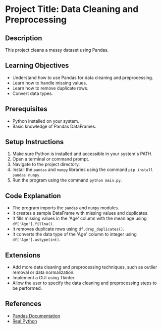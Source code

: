 # Project Title: Data Cleaning and Preprocessing

## Description
This project cleans a messy dataset using Pandas.

## Learning Objectives
- Understand how to use Pandas for data cleaning and preprocessing.
- Learn how to handle missing values.
- Learn how to remove duplicate rows.
- Convert data types.

## Prerequisites
- Python installed on your system.
- Basic knowledge of Pandas DataFrames.

## Setup Instructions
1.  Make sure Python is installed and accessible in your system's PATH.
2.  Open a terminal or command prompt.
3.  Navigate to the project directory.
4.  Install the `pandas` and `numpy` libraries using the command `pip install pandas numpy`.
5.  Run the program using the command `python main.py`.

## Code Explanation
- The program imports the `pandas` and `numpy` modules.
- It creates a sample DataFrame with missing values and duplicates.
- It fills missing values in the 'Age' column with the mean age using `df['Age'].fillna()`.
- It removes duplicate rows using `df.drop_duplicates()`.
- It converts the data type of the 'Age' column to integer using `df['Age'].astype(int)`.

## Extensions
- Add more data cleaning and preprocessing techniques, such as outlier removal or data normalization.
- Implement a GUI using Tkinter.
- Allow the user to specify the data cleaning and preprocessing steps to be performed.

## References
- [Pandas Documentation](https://pandas.pydata.org/docs/)
- [Real Python](https://realpython.com/)
